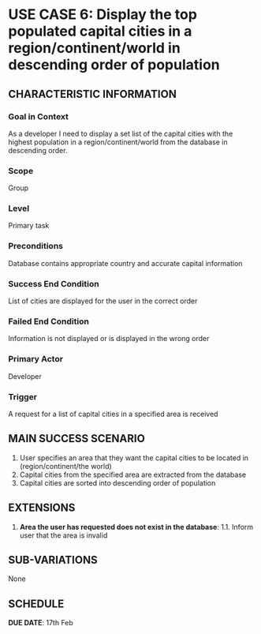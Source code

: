 # USE CASE 6: Display the top populated capital cities in a region/continent/world in descending order of population

## CHARACTERISTIC INFORMATION

### Goal in Context

As a developer I need to display a set list of the capital cities with the highest population in a region/continent/world from the database in descending order.

### Scope

Group

### Level

Primary task

### Preconditions

Database contains appropriate country and accurate capital information

### Success End Condition

List of cities are displayed for the user in the correct order

### Failed End Condition

Information is not displayed or is displayed in the wrong order

### Primary Actor

Developer

### Trigger

A request for a list of capital cities in a specified area is received

## MAIN SUCCESS SCENARIO

1. User specifies an area that they want the capital cities to be located in (region/continent/the world)
2. Capital cities from the specified area are extracted from the database
3. Capital cities are sorted into descending order of population

## EXTENSIONS

1. **Area the user has requested does not exist in the database**:
    1.1. Inform user that the area is invalid
    
## SUB-VARIATIONS

None

## SCHEDULE

**DUE DATE**: 17th Feb
